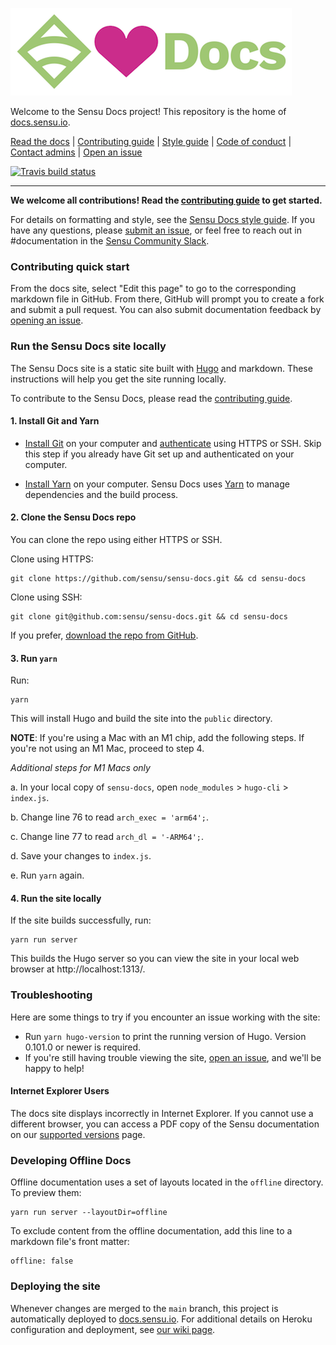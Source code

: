 ![Sensu<sDocs](static/images/sensu-docs.png)

Welcome to the Sensu Docs project! This repository is the home of [docs.sensu.io][site].

[Read the docs][site] | [Contributing guide](CONTRIBUTING.md) | [Style guide][wiki] | [Code of conduct][coc] | [Contact admins][email] | [Open an issue][issue]

[![Travis build status](https://travis-ci.com/sensu/sensu-docs.svg?branch=main)](https://travis-ci.com/sensu/sensu-docs)

---

**We welcome all contributions!
Read the [contributing guide](CONTRIBUTING.md) to get started.**

For details on formatting and style, see the [Sensu Docs style guide][wiki].
If you have any questions, please [submit an issue][issue], or feel free to reach out in #documentation in the [Sensu Community Slack][slack].

### Contributing quick start

From the docs site, select "Edit this page" to go to the corresponding markdown file in GitHub.
From there, GitHub will prompt you to create a fork and submit a pull request.
You can also submit documentation feedback by [opening an issue][issue].

### Run the Sensu Docs site locally

The Sensu Docs site is a static site built with [Hugo][hugo] and markdown. These instructions will help you get the site running locally.

To contribute to the Sensu Docs, please read the [contributing guide](CONTRIBUTING.md).

#### 1. Install Git and Yarn

* [Install Git](https://help.github.com/en/articles/set-up-git#setting-up-git) on your computer and [authenticate](https://help.github.com/en/articles/set-up-git#next-steps-authenticating-with-github-from-git) using HTTPS or SSH. Skip this step if you already have Git set up and authenticated on your computer.

* [Install Yarn][yarn-install] on your computer. Sensu Docs uses [Yarn][yarn] to manage dependencies and the build process.

#### 2. Clone the Sensu Docs repo

You can clone the repo using either HTTPS or SSH.

Clone using HTTPS:

```
git clone https://github.com/sensu/sensu-docs.git && cd sensu-docs
```

Clone using SSH:

```
git clone git@github.com:sensu/sensu-docs.git && cd sensu-docs
```

If you prefer, [download the repo from GitHub](https://github.com/sensu/sensu-docs/archive/main.zip).

#### 3. Run `yarn`

Run:

```
yarn
```

This will install Hugo and build the site into the `public` directory.

**NOTE**: If you're using a Mac with an M1 chip, add the following steps. If you're not using an M1 Mac, proceed to step 4.

*Additional steps for M1 Macs only*

a. In your local copy of `sensu-docs`, open `node_modules` > `hugo-cli` > `index.js`.

b. Change line 76 to read `arch_exec = 'arm64';`.

c. Change line 77 to read `arch_dl = '-ARM64';`.

d. Save your changes to `index.js`.

e. Run `yarn` again.

#### 4. Run the site locally

If the site builds successfully, run:

```
yarn run server
```

This builds the Hugo server so you can view the site in your local web browser at http://localhost:1313/.

### Troubleshooting

Here are some things to try if you encounter an issue working with the site:

* Run `yarn hugo-version` to print the running version of Hugo. Version 0.101.0 or newer is required.
* If you're still having trouble viewing the site, [open an issue][issue], and we'll be happy to help!

#### Internet Explorer Users

The docs site displays incorrectly in Internet Explorer.
If you cannot use a different browser, you can access a PDF copy of the Sensu documentation on our [supported versions][supp-vers] page.

### Developing Offline Docs

Offline documentation uses a set of layouts located in the `offline` directory. To preview them:

```
yarn run server --layoutDir=offline
```

To exclude content from the offline documentation, add this line to a markdown file's front matter:

```
offline: false
```

### Deploying the site

Whenever changes are merged to the `main` branch, this project is automatically deployed to [docs.sensu.io][site]. For additional details on Heroku configuration and deployment, see [our wiki page](https://github.com/sensu/sensu-docs/wiki/Heroku-Configuration-and-Publishing).

[slack]: https://slack.sensu.io
[wiki]: https://github.com/sensu/sensu-docs/wiki/Sensu-docs-style-guide
[coc]: https://sensu.io/conduct
[email]: mailto:docs@sensu.io
[git]: https://git-scm.com/book/en/v2/Getting-Started-Installing-Git
[yarn]: https://yarnpkg.com/
[yarn-install]: https://yarnpkg.com/lang/en/docs/install/
[hugo]: https://gohugo.io/documentation/
[site]: https://docs.sensu.io
[issue]: https://github.com/sensu/sensu-docs/issues/new
[supp-vers]: https://docs.sensu.io/sensu-go/latest/getting-started/versions/

